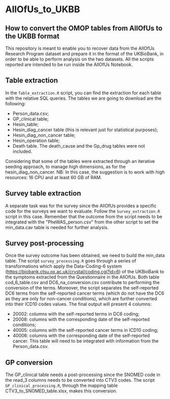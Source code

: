 # AllOfUs_to_UKBB
## How to convert the OMOP tables from AllOfUs to the UKBB format

This repository is meant to enable you to recover data from the AllOfUs Research Program dataset and prepare it in the format of the UKBioBank, in order to be able to perform analysis on the two datasets.
All the scripts reported are intended to be run inside the AllOfUs Notebook.

## Table extraction

In the `Table_extraction.R` script, you can find the extraction for each table with the relative SQL queries.
The tables we are going to download are the following:
- Person_data.csv;
- GP_clinical table;
- Hesin_table;
- Hesin_diag_cancer table (this is relevant just for statistical purposes);
- Hesin_diag_non_cancer table;
- Hesin_operation table;
- Death table.
The death_cause and the Gp_drug tables were not included.

Considering that some of the tables were extracted through an iterative seeding approach, to manage high dimensions, as for the hesin_diag_non_cancer.
NB: In this case, the suggestion is to work with high resources: 16 CPU and at least 60 GB of RAM.

## Survey table extraction
A separate task was for the survey since the AllOfUs provides a specific code for the surveys we want to evaluate.
Follow the `Survey_extraction.R` script in this case. Remember that the outcome from the script needs to be integrated with the "PheWAS_person.csv" from the other script to set the min_data.cav table is needed for further analysis.


## Survey post-processing
Once the survey outcome has been obtained, we need to build the min_data table. The script `survey_processing.R` goes through a series of transformations which apply the Data-Coding-6 system (https://biobank.ctsu.ox.ac.uk/crystal/coding.cgi?id=6) of the UKBioBank to the symptoms extracted from the Questionnaire in the AllOfUs. Both table cod_6_table.csv and DC6_na_conversion.csv contribute to performing the conversion of the terms. Moreover, the script separates the self-reported DC6 terms from the self-reported cancer terms (which do not have the DC6 as they are only for non-cancer conditions), which are further converted into their ICD10 codes values. The final output will present 4 columns:
- 20002: columns with the self-reported terms in DC6 coding;
- 20008: columns with the corresponding date of the self-reported conditions;
- 40005: columns with the self-reported cancer terms in ICD10 coding;
- 40006: columns with the corresponding date of the self-reported cancer.
This table will need to be integrated with information from the Person_data.csv.

## GP conversion
The GP_clinical table needs a post-processing since the SNOMED code in the read_3 columns needs to be converted into CTV3 codes. The script `GP_clinical_processing.R`, through the mapping table CTV3_to_SNOMED_table.xlsx, makes this conversion.
